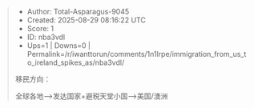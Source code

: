 > - Author: Total-Asparagus-9045
> - Created: 2025-08-29 08:16:22 UTC
> - Score: 1
> - ID: nba3vdl
> - Ups=1 | Downs=0 | Permalink=/r/iwanttorun/comments/1n1lrpe/immigration_from_us_to_ireland_spikes_as/nba3vdl/
>
> 移民方向：
> 
> 全球各地-->发达国家+避税天堂小国-->美国/澳洲

